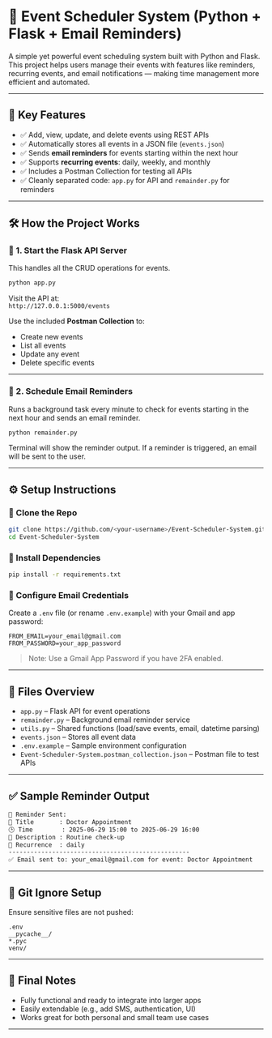 # 📅 Event Scheduler System (Python + Flask + Email Reminders)

A simple yet powerful event scheduling system built with Python and Flask. This project helps users manage their events with features like reminders, recurring events, and email notifications — making time management more efficient and automated.

---

## 🚀 Key Features

- ✅ Add, view, update, and delete events using REST APIs
- ✅ Automatically stores all events in a JSON file (`events.json`)
- ✅ Sends **email reminders** for events starting within the next hour
- ✅ Supports **recurring events**: daily, weekly, and monthly
- ✅ Includes a Postman Collection for testing all APIs
- ✅ Cleanly separated code: `app.py` for API and `remainder.py` for reminders

---

## 🛠️ How the Project Works

### 🔹 1. Start the Flask API Server

This handles all the CRUD operations for events.

```bash
python app.py
```

Visit the API at:  
`http://127.0.0.1:5000/events`

Use the included **Postman Collection** to:
- Create new events
- List all events
- Update any event
- Delete specific events

---

### 🔹 2. Schedule Email Reminders

Runs a background task every minute to check for events starting in the next hour and sends an email reminder.

```bash
python remainder.py
```

Terminal will show the reminder output. If a reminder is triggered, an email will be sent to the user.

---

## ⚙️ Setup Instructions

### 🔸 Clone the Repo

```bash
git clone https://github.com/<your-username>/Event-Scheduler-System.git
cd Event-Scheduler-System
```

### 🔸 Install Dependencies

```bash
pip install -r requirements.txt
```

### 🔸 Configure Email Credentials

Create a `.env` file (or rename `.env.example`) with your Gmail and app password:

```
FROM_EMAIL=your_email@gmail.com
FROM_PASSWORD=your_app_password
```

> Note: Use a Gmail App Password if you have 2FA enabled.

---

## 📂 Files Overview

- `app.py` – Flask API for event operations  
- `remainder.py` – Background email reminder service  
- `utils.py` – Shared functions (load/save events, email, datetime parsing)  
- `events.json` – Stores all event data  
- `.env.example` – Sample environment configuration  
- `Event-Scheduler-System.postman_collection.json` – Postman file to test APIs

---

## ✅ Sample Reminder Output

```bash
🔔 Reminder Sent:
📅 Title       : Doctor Appointment
🕒 Time        : 2025-06-29 15:00 to 2025-06-29 16:00
📝 Description : Routine check-up
🔁 Recurrence  : daily
--------------------------------------------------
✅ Email sent to: your_email@gmail.com for event: Doctor Appointment
```

---

## 📎 Git Ignore Setup

Ensure sensitive files are not pushed:

```
.env
__pycache__/
*.pyc
venv/
```

---

## 🙌 Final Notes

- Fully functional and ready to integrate into larger apps
- Easily extendable (e.g., add SMS, authentication, UI)
- Works great for both personal and small team use cases

---

